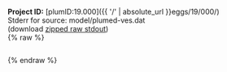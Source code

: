 **Project ID:** [plumID:19.000]({{ '/' | absolute_url }}eggs/19/000/)  
Stderr for source:  model/plumed-ves.dat   
(download [zipped raw stdout](plumed-ves.dat.plumed.stdout.txt.zip))  
{% raw %}
<pre>
</pre>
{% endraw %}
